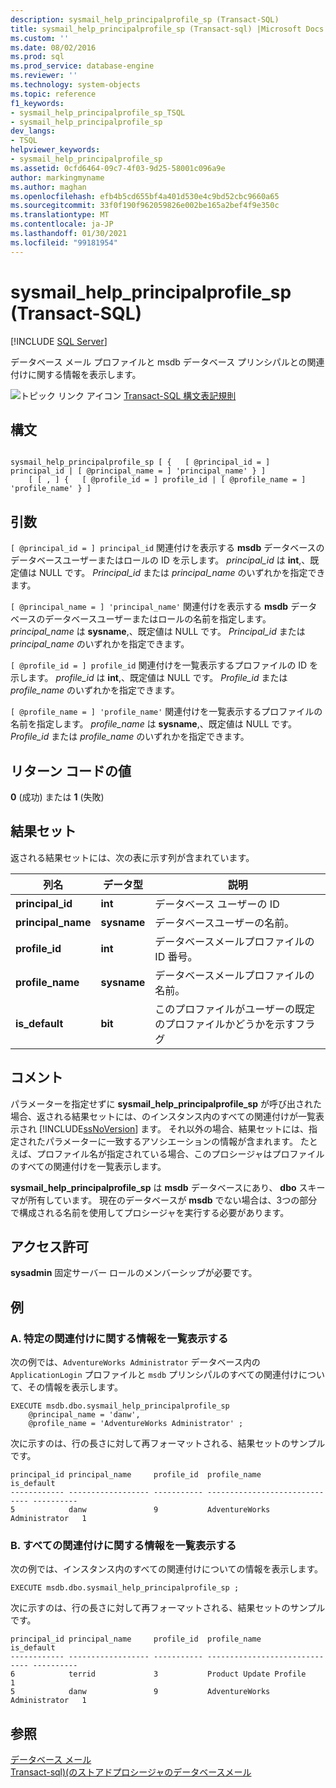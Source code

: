 ```yaml
---
description: sysmail_help_principalprofile_sp (Transact-SQL)
title: sysmail_help_principalprofile_sp (Transact-sql) |Microsoft Docs
ms.custom: ''
ms.date: 08/02/2016
ms.prod: sql
ms.prod_service: database-engine
ms.reviewer: ''
ms.technology: system-objects
ms.topic: reference
f1_keywords:
- sysmail_help_principalprofile_sp_TSQL
- sysmail_help_principalprofile_sp
dev_langs:
- TSQL
helpviewer_keywords:
- sysmail_help_principalprofile_sp
ms.assetid: 0cfd6464-09c7-4f03-9d25-58001c096a9e
author: markingmyname
ms.author: maghan
ms.openlocfilehash: efb4b5cd655bf4a401d530e4c9bd52cbc9660a65
ms.sourcegitcommit: 33f0f190f962059826e002be165a2bef4f9e350c
ms.translationtype: MT
ms.contentlocale: ja-JP
ms.lasthandoff: 01/30/2021
ms.locfileid: "99181954"
---
```

# <a name="sysmail_help_principalprofile_sp-transact-sql"></a>sysmail_help_principalprofile_sp (Transact-SQL)
[!INCLUDE [SQL Server](../../includes/applies-to-version/sqlserver.md)]

  データベース メール プロファイルと msdb データベース プリンシパルとの関連付けに関する情報を表示します。  
  
 
 ![トピック リンク アイコン](../../database-engine/configure-windows/media/topic-link.gif "トピック リンク アイコン") [Transact-SQL 構文表記規則](../../t-sql/language-elements/transact-sql-syntax-conventions-transact-sql.md)  
  
## <a name="syntax"></a>構文  
  
```  
  
sysmail_help_principalprofile_sp [ {   [ @principal_id = ] principal_id | [ @principal_name = ] 'principal_name' } ]  
    [ [ , ] {   [ @profile_id = ] profile_id | [ @profile_name = ] 'profile_name' } ]  
```  
  
## <a name="arguments"></a>引数  
`[ @principal_id = ] principal_id` 関連付けを表示する **msdb** データベースのデータベースユーザーまたはロールの ID を示します。 *principal_id* は **int**,、既定値は NULL です。 *Principal_id* または *principal_name* のいずれかを指定できます。  
  
`[ @principal_name = ] 'principal_name'` 関連付けを表示する **msdb** データベースのデータベースユーザーまたはロールの名前を指定します。 *principal_name* は **sysname**,、既定値は NULL です。 *Principal_id* または *principal_name* のいずれかを指定できます。  
  
`[ @profile_id = ] profile_id` 関連付けを一覧表示するプロファイルの ID を示します。 *profile_id* は **int**,、既定値は NULL です。 *Profile_id* または *profile_name* のいずれかを指定できます。  
  
`[ @profile_name = ] 'profile_name'` 関連付けを一覧表示するプロファイルの名前を指定します。 *profile_name* は **sysname**,、既定値は NULL です。 *Profile_id* または *profile_name* のいずれかを指定できます。  
  
## <a name="return-code-values"></a>リターン コードの値  
 **0** (成功) または **1** (失敗)  
  
## <a name="result-sets"></a>結果セット  
 返される結果セットには、次の表に示す列が含まれています。  
  
| 列名 | データ型 | 説明 |
| ----------- | --------- | ----------- |
|**principal_id**|**int**|データベース ユーザーの ID|  
|**principal_name**|**sysname**|データベースユーザーの名前。|  
|**profile_id**|**int**|データベースメールプロファイルの ID 番号。|  
|**profile_name**|**sysname**|データベースメールプロファイルの名前。|  
|**is_default**|**bit**|このプロファイルがユーザーの既定のプロファイルかどうかを示すフラグ|  
  
## <a name="remarks"></a>コメント  
 パラメーターを指定せずに **sysmail_help_principalprofile_sp** が呼び出された場合、返される結果セットには、のインスタンス内のすべての関連付けが一覧表示され [!INCLUDE[ssNoVersion](../../includes/ssnoversion-md.md)] ます。 それ以外の場合、結果セットには、指定されたパラメーターに一致するアソシエーションの情報が含まれます。 たとえば、プロファイル名が指定されている場合、このプロシージャはプロファイルのすべての関連付けを一覧表示します。  
  
 **sysmail_help_principalprofile_sp** は **msdb** データベースにあり、 **dbo** スキーマが所有しています。 現在のデータベースが **msdb** でない場合は、3つの部分で構成される名前を使用してプロシージャを実行する必要があります。  
  
## <a name="permissions"></a>アクセス許可  
 **sysadmin** 固定サーバー ロールのメンバーシップが必要です。  
  
## <a name="examples"></a>例  
  
### <a name="a-listing-information-for-a-specific-association"></a>A. 特定の関連付けに関する情報を一覧表示する  
 次の例では、`AdventureWorks Administrator` データベース内の `ApplicationLogin` プロファイルと `msdb` プリンシパルのすべての関連付けについて、その情報を表示します。  
  
```  
EXECUTE msdb.dbo.sysmail_help_principalprofile_sp  
    @principal_name = 'danw',  
    @profile_name = 'AdventureWorks Administrator' ;  
```  
  
 次に示すのは、行の長さに対して再フォーマットされる、結果セットのサンプルです。  
  
```  
principal_id principal_name     profile_id  profile_name                   is_default  
------------ ------------------ ----------- ------------------------------ ----------  
5            danw               9           AdventureWorks Administrator   1  
```  
  
### <a name="b-listing-information-for-all-associations"></a>B. すべての関連付けに関する情報を一覧表示する  
 次の例では、インスタンス内のすべての関連付けについての情報を表示します。  
  
```  
EXECUTE msdb.dbo.sysmail_help_principalprofile_sp ;  
```  
  
 次に示すのは、行の長さに対して再フォーマットされる、結果セットのサンプルです。  
  
```  
principal_id principal_name     profile_id  profile_name                   is_default  
------------ ------------------ ----------- ------------------------------ ----------  
6            terrid             3           Product Update Profile         1  
5            danw               9           AdventureWorks Administrator   1  
```  
  
## <a name="see-also"></a>参照  
 [データベース メール](../../relational-databases/database-mail/database-mail.md)   
 [Transact-sql&#41;&#40;のストアドプロシージャのデータベースメール ](../../relational-databases/system-stored-procedures/database-mail-stored-procedures-transact-sql.md)  
  
  
